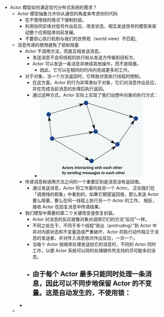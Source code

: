 - Actor 模型如何满足现代分布式系统的需求？
	- Actor 模型抽象允许你从通信的角度来考虑你的代码
		- 在不使用锁的情况下强制封装。
		- 利用协同实体对信号作出反应、改变状态、相互发送信号的模型来驱动整个应用程序向前发展。
		- 不要担心执行机制与我们的世界观（world view）不匹配。
	- 消息传递的使用避免了锁和阻塞
		- Actor 不调用方法，而是互相发送消息。
			- 发送消息不会将线程的执行权从发送方传输到目标方。
			- Actor 可以发送一条消息并继续其他操作，而不是阻塞。
				- 因此，它可以在相同的时间内完成更多的工作。
		- 对于对象，当一个方法返回时，它释放对其执行线程的控制。
			- 在这方面，Actor 的行为非常类似于对象，它们对消息作出反应，并在完成当前消息的处理后执行返回。
			- 通过这种方式，Actor 实际上实现了我们设想中对象的执行方式：
				- ![image.png](../assets/image_1649561328011_0.png)
		- 传递消息和调用方法之间的一个重要区别是消息没有返回值。
			- 通过发送消息，Actor 将工作委托给另一个 Actor。 正如我们在「调用栈的假象」中看到的，如果它期望返回值，那么发送 Actor 要么阻塞，要么在同一线程上执行另一个 Actor 的工作。 相反，接收 Actor 在回复消息中传递结果。
		- 我们模型中需要的第二个关键改变是恢复封装。
			- Actor 对消息的反应就像对象对调用它们的方法“反应”一样。
			- 不同之处在于，不同于多个线程“突出（protruding）”到 Actor 中并对内部状态和不变量造成严重破坏，Actor 的执行动作独立于消息的发送者，并对传入消息依次作出反应，一次一个。
			- 当每个 Actor 按顺序处理发送给它的消息时，不同的 Actor 同时工作，以便 Actor 系统可以同时处理硬件所支持的尽可能多的消息。
			- 由于每个 Actor 最多只能同时处理一条消息，因此可以不同步地保留 Actor 的不变量。这是自动发生的，不使用锁：
				-
		-
	-